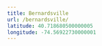 ```yaml
---
title: Bernardsville
url: /bernardsville/
latitude: 40.718680500000005
longitude: -74.56922730000001
---
```

